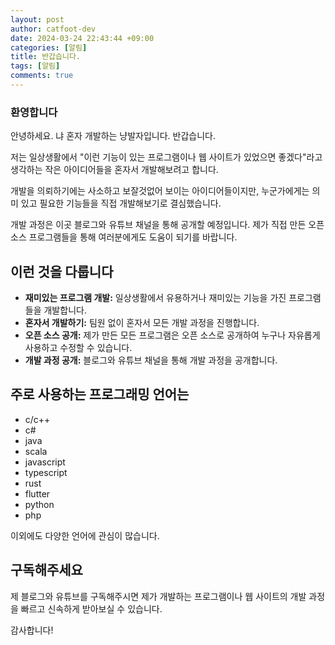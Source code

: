 ```yaml
---
layout: post
author: catfoot-dev
date: 2024-03-24 22:43:44 +09:00
categories: [알림]
title: 반갑습니다.
tags: [알림]
comments: true
---
```

### 환영합니다

안녕하세요. 냐 혼자 개발하는 냥발자입니다. 반갑습니다.

저는 일상생활에서 "이런 기능이 있는 프로그램이나 웹 사이트가 있었으면 좋겠다"라고 생각하는 작은 아이디어들을 혼자서 개발해보려고 합니다.

개발을 의뢰하기에는 사소하고 보잘것없어 보이는 아이디어들이지만, 누군가에게는 의미 있고 필요한 기능들을 직접 개발해보기로 결심했습니다.

개발 과정은 이곳 블로그와 유튜브 채널을 통해 공개할 예정입니다. 제가 직접 만든 오픈 소스 프로그램들을 통해 여러분에게도 도움이 되기를 바랍니다.

## 이런 것을 다룹니다

- **재미있는 프로그램 개발:** 일상생활에서 유용하거나 재미있는 기능을 가진 프로그램들을 개발합니다.
- **혼자서 개발하기:** 팀원 없이 혼자서 모든 개발 과정을 진행합니다.
- **오픈 소스 공개:** 제가 만든 모든 프로그램은 오픈 소스로 공개하여 누구나 자유롭게 사용하고 수정할 수 있습니다.
- **개발 과정 공개:** 블로그와 유튜브 채널을 통해 개발 과정을 공개합니다.

## 주로 사용하는 프로그래밍 언어는

- c/c++
- c#
- java
- scala
- javascript
- typescript
- rust
- flutter
- python
- php

이외에도 다양한 언어에 관심이 많습니다.

## 구독해주세요

제 블로그와 유튜브를 구독해주시면 제가 개발하는 프로그램이나 웹 사이트의 개발 과정을 빠르고 신속하게 받아보실 수 있습니다.

감사합니다!
